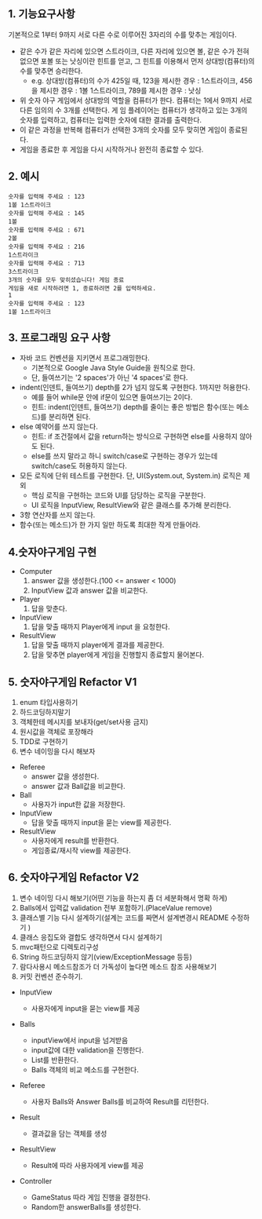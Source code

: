 ## 1. 기능요구사항
기본적으로 1부터 9까지 서로 다른 수로 이루어진 3자리의 수를 맞추는 게임이다.

* 같은 수가 같은 자리에 있으면 스트라이크, 다른 자리에 있으면 볼, 같은 수가 전혀 없으면 포볼 또는 낫싱이란 힌트를 얻고, 그 힌트를 이용해서 먼저 상대방(컴퓨터)의 수를 맞추면 승리한다.
  * e.g. 상대방(컴퓨터)의 수가 425일 때, 123을 제시한 경우 : 1스트라이크, 456을 제시한 경우 : 1볼 1스트라이크, 789를 제시한 경우 : 낫싱
* 위 숫자 야구 게임에서 상대방의 역할을 컴퓨터가 한다. 컴퓨터는 1에서 9까지 서로 다른 임의의 수 3개를 선택한다. 게 임 플레이어는 컴퓨터가 생각하고 있는 3개의 숫자를 입력하고, 컴퓨터는 입력한 숫자에 대한 결과를 출력한다.
* 이 같은 과정을 반복해 컴퓨터가 선택한 3개의 숫자를 모두 맞히면 게임이 종료된다.
* 게임을 종료한 후 게임을 다시 시작하거나 완전히 종료할 수 있다.

## 2. 예시
```
숫자를 입력해 주세요 : 123
1볼 1스트라이크
숫자를 입력해 주세요 : 145
1볼
숫자를 입력해 주세요 : 671
2볼
숫자를 입력해 주세요 : 216
1스트라이크
숫자를 입력해 주세요 : 713
3스트라이크
3개의 숫자를 모두 맞히셨습니다! 게임 종료
게임을 새로 시작하려면 1, 종료하려면 2를 입력하세요.
1
숫자를 입력해 주세요 : 123
1볼 1스트라이크
```
## 3. 프로그래밍 요구 사항
* 자바 코드 컨벤션을 지키면서 프로그래밍한다.
  * 기본적으로 Google Java Style Guide을 원칙으로 한다.
  * 단, 들여쓰기는 '2 spaces'가 아닌 '4 spaces'로 한다.
* indent(인덴트, 들여쓰기) depth를 2가 넘지 않도록 구현한다. 1까지만 허용한다.
  * 예를 들어 while문 안에 if문이 있으면 들여쓰기는 2이다.
  * 힌트: indent(인덴트, 들여쓰기) depth를 줄이는 좋은 방법은 함수(또는 메소드)를 분리하면 된다.
*  else 예약어를 쓰지 않는다.
   *  힌트: if 조건절에서 값을 return하는 방식으로 구현하면 else를 사용하지 않아도 된다.
    *  else를 쓰지 말라고 하니 switch/case로 구현하는 경우가 있는데 switch/case도 허용하지 않는다.
*  모든 로직에 단위 테스트를 구현한다. 단, UI(System.out, System.in) 로직은 제외
   *  핵심 로직을 구현하는 코드와 UI를 담당하는 로직을 구분한다.
   *  UI 로직을 InputView, ResultView와 같은 클래스를 추가해 분리한다.
*  3항 연산자를 쓰지 않는다.
*  함수(또는 메소드)가 한 가지 일만 하도록 최대한 작게 만들어라.


## 4.숫자야구게임 구현

   * Computer
      1. answer 값을 생성한다.(100 <= answer < 1000)
      2. InputView 값과 answer 값을 비교한다.
   * Player
     1. 답을 맞춘다.
   * InputView
      1. 답을 맞출 때까지 Player에게 input 을 요청한다.
   * ResultView
      1. 답을 맞출 때까지 player에게 결과를 제공한다.
     2. 답을 맞추면 player에게 게임을 진행할지 종료할지 물어본다.
     
## 5. 숫자야구게임 Refactor V1

1. enum 타입사용하기
2. 하드코딩하지말기
5. 객체한테 메시지를 보내자(get/set사용 금지)
6. 원시값을 객체로 포장해라
7. TDD로 구현하기
8. 변수 네이밍을 다시 해보자


* Referee
    * answer 값을 생성한다.
    * answer 값과 Ball값을 비교한다.
* Ball
    * 사용자가 input한 값을 저장한다.
* InputView
    * 답을 맞출 때까지 input을 묻는 view를 제공한다.
* ResultView
    * 사용자에게 result를 반환한다.
    * 게임종료/재시작 view를 제공한다.

## 6. 숫자야구게임 Refactor V2
1. 변수 네이밍 다시 해보기(어떤 기능을 하는지 좀 더 세분화해서 명확 하게)
2. Balls에서 입력값 validation 전부 포함하기.(PlaceValue remove)
3. 클래스별 기능 다시 설계하기(설계는 코드를 짜면서 설계변경시 README 수정하기 )
4. 클래스 응집도와 결합도 생각하면서 다시 설계하기
5. mvc패턴으로 디렉토리구성
6. String 하드코딩하지 않기(view/ExceptionMessage 등등)
7. 람다사용시 메소드참조가 더 가독성이 높다면 메소드 참조 사용해보기
8. 커밋 컨벤션 준수하기.

* InputView
    * 사용자에게 input을 묻는 view를 제공

* Balls
    * inputView에서 input을 넘겨받음
    * input값에 대한 validation을 진행한다.
    * List를 반환한다.
    * Balls 객체의 비교 메소드를 구현한다.

* Referee
    * 사용자 Balls와 Answer Balls를 비교하여 Result를 리턴한다.

* Result
    * 결과값을 담는 객체를 생성
  
* ResultView
    * Result에 따라 사용자에게 view를 제공
  
* Controller
    * GameStatus 따라 게임 진행을 결정한다.
    * Random한 answerBalls를 생성한다.

  
